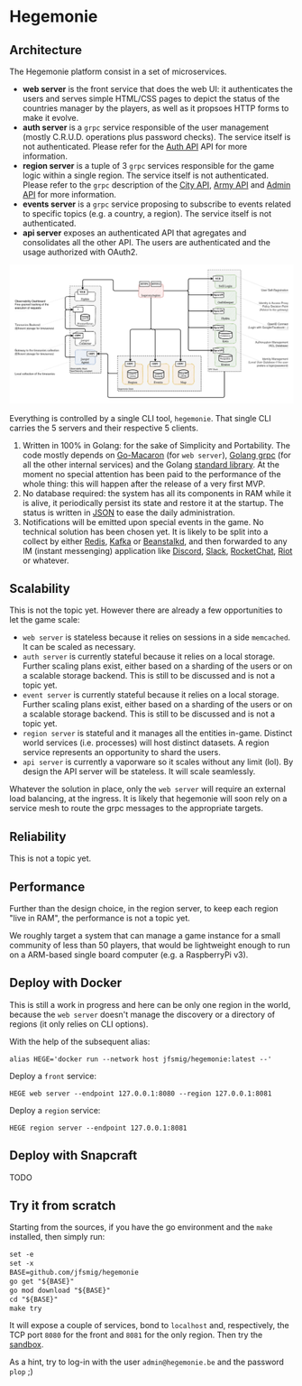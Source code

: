 # Hegemonie

## Architecture

The Hegemonie platform consist in a set of microservices.
  * **web server** is the front service that does the web UI: it authenticates the
    users and serves simple HTML/CSS pages to depict the status of the countries
    manager by the players, as well as it propsoes HTTP forms to make it evolve.
  * **auth server** is a ``grpc`` service responsible of the user management
    (mostly C.R.U.D. operations plus password checks). The service itself is not
    authenticated. Please refer for the
    [Auth API](https://github.com/jfsmig/hegemonie/blob/master/pkg/auth/service.proto)
    API for more information.
  * **region server** is a tuple of 3 ``grpc`` services responsible for the game
    logic within a single region. The service itself is not authenticated. Please refer to
    the ``grpc`` description of the
    [City API](https://github.com/jfsmig/hegemonie/blob/master/pkg/region/city.proto),
    [Army API](https://github.com/jfsmig/hegemonie/blob/master/pkg/region/army.proto) and
    [Admin API](https://github.com/jfsmig/hegemonie/blob/master/pkg/region/admin.proto)
    for more information.
  * **events server** is a ``grpc`` service proposing to subscribe to events related
    to specific topics (e.g. a country, a region). The service itself is not authenticated.
  * **api server** exposes an authenticated API that agregates and consolidates all the
    other API. The users are authenticated and the usage authorized with OAuth2. 


![Hegemonie Architecture](https://raw.githubusercontent.com/jfsmig/hegemonie/master/docs/system-architecture.png)

Everything is controlled by a single CLI tool, ``hegemonie``. That single CLI carries 
the 5 servers and their respective 5 clients. 

 1. Written in 100% in Golang: for the sake of Simplicity and Portability. The
    code mostly depends on [Go-Macaron](https://go-macaron.com) (for ``web server``),
    [Golang grpc](https://github.com/grpc/grpc-go) (for all the other internal services)
    and the Golang [standard library](https://golang.org/pkg). At the moment no special
    attention has been paid to the performance of the whole thing: this will
    happen after the release of a very first MVP.
 2. No database required: the system has all its components in RAM while it is
    alive, it periodically persist its state and restore it at the startup.
    The status is written in [JSON](https://json.org) to ease the daily
    administration.
 3. Notifications will be emitted upon special events in the game.
    No technical solution has been chosen yet.
    It is likely to be split into a collect by either [Redis](https://redis.io),
    [Kafka](https://kafka.apache.org) or [Beanstalkd](https://beanstalkd.github.io),
    and then forwarded to any IM (instant messenging) application like
    [Discord](https://discord.io/), [Slack](https://slack.com),
    [RocketChat](https://rocket.chat), [Riot](https://riot.im) or whatever.


## Scalability

This is not the topic yet. However there are already a few opportunities to let
the game scale:
  * ``web server`` is stateless because it relies on sessions in a side ``memcached``.
    It can be scaled as necessary. 
  * ``auth server`` is currently stateful because it relies on a local storage. Further
    scaling plans exist, either based on a sharding of the users or on a scalable storage
    backend. This is still to be discussed and is not a topic yet.
  * ``event server`` is currently stateful because it relies on a local storage. Further
    scaling plans exist, either based on a sharding of the users or on a scalable storage
    backend. This is still to be discussed and is not a topic yet.
  * ``region server`` is stateful and it manages all the entities in-game. Distinct world
    services (i.e. processes) will host distinct datasets. A region service represents an
    opportunity to shard the users.
  * ``api server`` is currently a vaporware so it scales without any limit (lol).
    By design the API server will be stateless. It will scale seamlessly.

Whatever the solution in place, only the ``web server`` will require an external load
balancing, at the ingress. It is likely that hegemonie will soon rely on a service mesh
to route the grpc messages to the appropriate targets.


## Reliability

This is not a topic yet.


## Performance

Further than the design choice, in the region server, to keep each region "live in RAM",
the performance is not a topic yet.

We roughly target a system that can manage a game instance for a small community of less than
50 players, that would be lightweight enough to run on a ARM-based single board computer (e.g.
a RaspberryPi v3).


## Deploy with Docker

This is still a work in progress and here can be only one region in the world, because
the ``web server`` doesn't manage the discovery or a directory of regions (it only relies
on CLI options).

With the help of the subsequent alias:
```
alias HEGE='docker run --network host jfsmig/hegemonie:latest --'
```

Deploy a ``front`` service:
```
HEGE web server --endpoint 127.0.0.1:8080 --region 127.0.0.1:8081
```

Deploy a ``region`` service:
```
HEGE region server --endpoint 127.0.0.1:8081
```

## Deploy with Snapcraft

TODO


## Try it from scratch

Starting from the sources, if you have the go environment and the ``make`` installed,
then simply run:

```
set -e
set -x
BASE=github.com/jfsmig/hegemonie
go get "${BASE}"
go mod download "${BASE}"
cd "${BASE}"
make try
```

It will expose a couple of services, bond to ``localhost`` and, respectively, the TCP port ``8080``
for the front and ``8081`` for the only region. Then try the [sandbox](http://127.0.0.1:8080).

As a hint, try to log-in with the user ``admin@hegemonie.be`` and the password ``plop`` ;)
